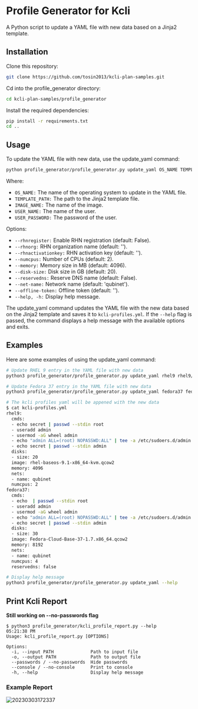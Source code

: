 
# Profile Generator for Kcli
A Python script to update a YAML file with new data based on a Jinja2 template.

## Installation
Clone this repository:
```sh
git clone https://github.com/tosin2013/kcli-plan-samples.git
```

Cd into the profile_generator directory:
```sh
cd kcli-plan-samples/profile_generator
```

Install the required dependencies:
```sh
pip install -r requirements.txt
cd ..
```

## Usage
To update the YAML file with new data, use the update_yaml command:

```sh
python profile_generator/profile_generator.py update_yaml OS_NAME TEMPLATE_PATH --image IMAGE_NAME --user USER_NAME --user-password USER_PASSWORD
```
Where:

* `OS_NAME:` The name of the operating system to update in the YAML file.
* `TEMPLATE_PATH:` The path to the Jinja2 template file.
* `IMAGE_NAME:` The name of the image.
* `USER_NAME:` The name of the user.
* `USER_PASSWORD:` The password of the user.

Options:

* `--rhnregister:` Enable RHN registration (default: False).
* `--rhnorg:` RHN organization name (default: '').
* `--rhnactivationkey:` RHN activation key (default: '').
* `--numcpus:` Number of CPUs (default: 2).
* `--memory:` Memory size in MB (default: 4096).
* `--disk-size:` Disk size in GB (default: 20).
* `--reservedns:` Reserve DNS name (default: False).
* `--net-name:` Network name (default: 'qubinet').
* `--offline-token:` Offline token (default: '').
* `--help, -h:` Display help message.

The update_yaml command updates the YAML file with the new data based on the Jinja2 template and saves it to `kcli-profiles.yml`. If the `--help` flag is passed, the command displays a help message with the available options and exits.

## Examples
Here are some examples of using the update_yaml command:

```sh
# Update RHEL 9 entry in the YAML file with new data
python3 profile_generator/profile_generator.py update_yaml rhel9 rhel9/template.yaml --image rhel-baseos-9.1-x86_64-kvm.qcow2 --user admin --user-password secret

# Update Fedora 37 entry in the YAML file with new data
python3 profile_generator/profile_generator.py update_yaml fedora37 fedora37/template.yaml --image Fedora-Cloud-Base-37-1.7.x86_64.qcow2 --user admin --user-password secret --disk-size 30 --numcpus 4 --memory 8192 --user admin --user-password secret

# The kcli profiles yaml will be appened with the new data
$ cat kcli-profiles.yml                                                                                             04:51:01 PM
rhel9:
  cmds:
  - echo secret | passwd --stdin root
  - useradd admin
  - usermod -aG wheel admin
  - echo "admin ALL=(root) NOPASSWD:ALL" | tee -a /etc/sudoers.d/admin
  - echo secret | passwd --stdin admin
  disks:
  - size: 20
  image: rhel-baseos-9.1-x86_64-kvm.qcow2
  memory: 4096
  nets:
  - name: qubinet
  numcpus: 2
fedora37:
  cmds:
  - echo  | passwd --stdin root
  - useradd admin
  - usermod -aG wheel admin
  - echo "admin ALL=(root) NOPASSWD:ALL" | tee -a /etc/sudoers.d/admin
  - echo secret | passwd --stdin admin
  disks:
  - size: 30
  image: Fedora-Cloud-Base-37-1.7.x86_64.qcow2
  memory: 8192
  nets:
  - name: qubinet
  numcpus: 4
  reservedns: false

# Display help message
python3 profile_generator/profile_generator.py update_yaml --help
```

## Print Kcli Report
**Still working on  --no-passwords flag**
```
$ python3 profile_generator/kcli_profile_report.py --help                                                         05:21:38 PM
Usage: kcli_profile_report.py [OPTIONS]

Options:
  -i, --input PATH              Path to input file
  -o, --output PATH             Path to output file
  --passwords / --no-passwords  Hide passwords
  --console / --no-console      Print to console
  -h, --help                    Display help message
```

### Example Report 

![20230303172337](https://i.imgur.com/7IE6dPc.png)